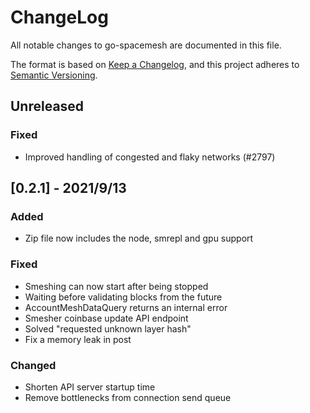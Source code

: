 # ChangeLog

All notable changes to go-spacemesh are documented in this file.

The format is based on [Keep a Changelog](https://keepachangelog.com/en/1.0.0/),
and this project adheres to [Semantic Versioning](https://semver.org/spec/v2.0.0.html).

## Unreleased

### Fixed

- Improved handling of congested and flaky networks (#2797)

## [0.2.1] - 2021/9/13

### Added

- Zip file now includes the node, smrepl and gpu support

### Fixed

- Smeshing can now start after being stopped
- Waiting before validating blocks from the future
- AccountMeshDataQuery returns an internal error
- Smesher coinbase update API endpoint
- Solved "requested unknown layer hash"
- Fix a memory leak in post


### Changed

- Shorten API server startup time
- Remove bottlenecks from connection send queue
